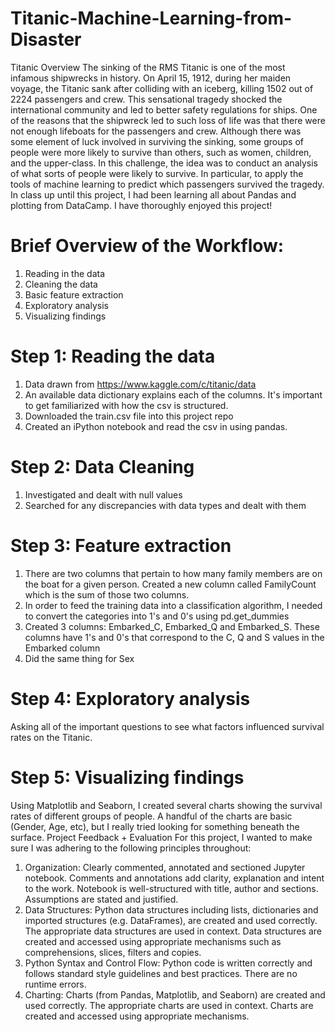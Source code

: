 # Titanic-Machine-Learning-from-Disaster
Titanic Overview
The sinking of the RMS Titanic is one of the most infamous shipwrecks in history.  On April 15, 1912, during her maiden voyage, the Titanic sank after colliding with an iceberg, killing 1502 out of 2224 passengers and crew. This sensational tragedy shocked the international community and led to better safety regulations for ships.
One of the reasons that the shipwreck led to such loss of life was that there were not enough lifeboats for the passengers and crew. Although there was some element of luck involved in surviving the sinking, some groups of people were more likely to survive than others, such as women, children, and the upper-class.
In this challenge, the idea was to conduct an analysis of what sorts of people were likely to survive. In particular, to apply the tools of machine learning to predict which passengers survived the tragedy. In class up until this project, I had been learning all about Pandas and plotting from DataCamp. I have thoroughly enjoyed this project!
# Brief Overview of the Workflow:
1. Reading in the data
2. Cleaning the data
3. Basic feature extraction
4. Exploratory analysis
5. Visualizing findings
# Step 1: Reading the data
1. Data drawn from https://www.kaggle.com/c/titanic/data
2. An available data dictionary explains each of the columns. It's important to get familiarized with how the csv is structured.
3. Downloaded the train.csv file into this project repo
4. Created an iPython notebook and read the csv in using pandas.
# Step 2: Data Cleaning
1. Investigated and dealt with null values
2. Searched for any discrepancies with data types and dealt with them
# Step 3: Feature extraction
1.	There are two columns that pertain to how many family members are on the boat for a given person. Created a new column called FamilyCount which is the sum of those two columns.
2.	In order to feed the training data into a classification algorithm, I needed to convert the categories into 1's and 0's using pd.get_dummies
3. Created 3 columns: Embarked_C, Embarked_Q and Embarked_S. These columns have 1's and 0's that correspond to the C, Q and S values in the Embarked column
4. Did the same thing for Sex
# Step 4: Exploratory analysis
Asking all of the important questions to see what factors influenced survival rates on the Titanic.

# Step 5: Visualizing findings
Using Matplotlib and Seaborn, I created several charts showing the survival rates of different groups of people. A handful of the charts are basic (Gender, Age, etc), but I really tried looking for something beneath the surface.
Project Feedback + Evaluation
For this project, I wanted to make sure I was adhering to the following principles throughout:
1. Organization: Clearly commented, annotated and sectioned Jupyter notebook. Comments and annotations add clarity, explanation and intent to the work. Notebook is well-structured with title, author and sections. Assumptions are stated and justified.
2. Data Structures: Python data structures including lists, dictionaries and imported structures (e.g. DataFrames), are created and used correctly. The appropriate data structures are used in context. Data structures are created and accessed using appropriate mechanisms such as comprehensions, slices, filters and copies.
3. Python Syntax and Control Flow: Python code is written correctly and follows standard style guidelines and best practices. There are no runtime errors. 
4. Charting: Charts (from Pandas, Matplotlib, and Seaborn) are created and used correctly. The appropriate charts are used in context. Charts are created and accessed using appropriate mechanisms.

